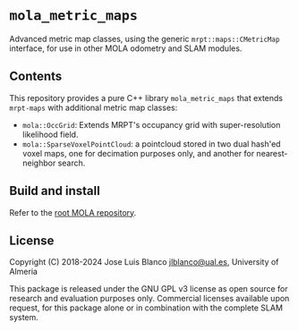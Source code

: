 # `mola_metric_maps`
Advanced metric map classes, using the generic `mrpt::maps::CMetricMap` interface,
for use in other MOLA odometry and SLAM modules.

## Contents
This repository provides a pure C++ library `mola_metric_maps` that extends
`mrpt-maps` with additional metric map classes:

- `mola::OccGrid`: Extends MRPT's occupancy grid with super-resolution likelihood field.
- `mola::SparseVoxelPointCloud`: a pointcloud stored in two dual hash'ed voxel maps,
  one for decimation purposes only, and another for nearest-neighbor search.

## Build and install
Refer to the [root MOLA repository](https://github.com/MOLAorg/mola).

## License
Copyright (C) 2018-2024 Jose Luis Blanco <jlblanco@ual.es>, University of Almeria

This package is released under the GNU GPL v3 license as open source for research
and evaluation purposes only. Commercial licenses available upon request, for this
package alone or in combination with the complete SLAM system.
